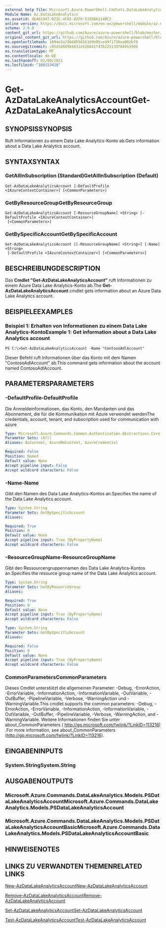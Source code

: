 ```yaml
---
external help file: Microsoft.Azure.PowerShell.Cmdlets.DataLakeAnalytics.dll-Help.xml
Module Name: Az.DataLakeAnalytics
ms.assetid: 4EA01047-021C-4FA5-82F0-5102BA114BC2
online version: https://docs.microsoft.com/en-us/powershell/module/az.datalakeanalytics/get-azdatalakeanalyticsaccount
schema: 2.0.0
content_git_url: https://github.com/Azure/azure-powershell/blob/master/src/DataLakeAnalytics/DataLakeAnalytics/help/Get-AzDataLakeAnalyticsAccount.md
original_content_git_url: https://github.com/Azure/azure-powershell/blob/master/src/DataLakeAnalytics/DataLakeAnalytics/help/Get-AzDataLakeAnalyticsAccount.md
ms.openlocfilehash: 1894e5a79660558163d9b95ce49f1736ea002bf9
ms.sourcegitcommit: c05d3d669b5631e526841f47b22513d78495350b
ms.translationtype: MT
ms.contentlocale: de-DE
ms.lasthandoff: 02/09/2021
ms.locfileid: "100153428"
---
```

# <span data-ttu-id="c3267-101">Get-AzDataLakeAnalyticsAccount</span><span class="sxs-lookup"><span data-stu-id="c3267-101">Get-AzDataLakeAnalyticsAccount</span></span>

## <span data-ttu-id="c3267-102">SYNOPSIS</span><span class="sxs-lookup"><span data-stu-id="c3267-102">SYNOPSIS</span></span>
<span data-ttu-id="c3267-103">Ruft Informationen zu einem Data Lake Analytics-Konto ab.</span><span class="sxs-lookup"><span data-stu-id="c3267-103">Gets information about a Data Lake Analytics account.</span></span>

## <span data-ttu-id="c3267-104">SYNTAX</span><span class="sxs-lookup"><span data-stu-id="c3267-104">SYNTAX</span></span>

### <span data-ttu-id="c3267-105">GetAllInSubscription (Standard)</span><span class="sxs-lookup"><span data-stu-id="c3267-105">GetAllInSubscription (Default)</span></span>
```
Get-AzDataLakeAnalyticsAccount [-DefaultProfile <IAzureContextContainer>] [<CommonParameters>]
```

### <span data-ttu-id="c3267-106">GetByResourceGroup</span><span class="sxs-lookup"><span data-stu-id="c3267-106">GetByResourceGroup</span></span>
```
Get-AzDataLakeAnalyticsAccount [-ResourceGroupName] <String> [-DefaultProfile <IAzureContextContainer>]
 [<CommonParameters>]
```

### <span data-ttu-id="c3267-107">GetBySpecificAccount</span><span class="sxs-lookup"><span data-stu-id="c3267-107">GetBySpecificAccount</span></span>
```
Get-AzDataLakeAnalyticsAccount [[-ResourceGroupName] <String>] [-Name] <String>
 [-DefaultProfile <IAzureContextContainer>] [<CommonParameters>]
```

## <span data-ttu-id="c3267-108">BESCHREIBUNG</span><span class="sxs-lookup"><span data-stu-id="c3267-108">DESCRIPTION</span></span>
<span data-ttu-id="c3267-109">Das **Cmdlet "Get-AzDataLakeAnalyticsAccount"** ruft Informationen zu einem Azure Data Lake Analytics-Konto ab.</span><span class="sxs-lookup"><span data-stu-id="c3267-109">The **Get-AzDataLakeAnalyticsAccount** cmdlet gets information about an Azure Data Lake Analytics account.</span></span>

## <span data-ttu-id="c3267-110">BEISPIELE</span><span class="sxs-lookup"><span data-stu-id="c3267-110">EXAMPLES</span></span>

### <span data-ttu-id="c3267-111">Beispiel 1: Erhalten von Informationen zu einem Data Lake Analytics-Konto</span><span class="sxs-lookup"><span data-stu-id="c3267-111">Example 1: Get information about a Data Lake Analytics account</span></span>
```
PS C:\>Get-AzDataLakeAnalyticsAccount -Name "ContosoAdlAccount"
```

<span data-ttu-id="c3267-112">Dieser Befehl ruft Informationen über das Konto mit dem Namen "ContosoAdlAccount" ab.</span><span class="sxs-lookup"><span data-stu-id="c3267-112">This command gets information about the account named ContosoAdlAccount.</span></span>

## <span data-ttu-id="c3267-113">PARAMETERS</span><span class="sxs-lookup"><span data-stu-id="c3267-113">PARAMETERS</span></span>

### <span data-ttu-id="c3267-114">-DefaultProfile</span><span class="sxs-lookup"><span data-stu-id="c3267-114">-DefaultProfile</span></span>
<span data-ttu-id="c3267-115">Die Anmeldeinformationen, das Konto, den Mandanten und das Abonnement, die für die Kommunikation mit Azure verwendet werden</span><span class="sxs-lookup"><span data-stu-id="c3267-115">The credentials, account, tenant, and subscription used for communication with azure</span></span>

```yaml
Type: Microsoft.Azure.Commands.Common.Authentication.Abstractions.Core.IAzureContextContainer
Parameter Sets: (All)
Aliases: AzContext, AzureRmContext, AzureCredential

Required: False
Position: Named
Default value: None
Accept pipeline input: False
Accept wildcard characters: False
```

### <span data-ttu-id="c3267-116">-Name</span><span class="sxs-lookup"><span data-stu-id="c3267-116">-Name</span></span>
<span data-ttu-id="c3267-117">Gibt den Namen des Data Lake Analytics-Kontos an.</span><span class="sxs-lookup"><span data-stu-id="c3267-117">Specifies the name of the Data Lake Analytics account.</span></span>

```yaml
Type: System.String
Parameter Sets: GetBySpecificAccount
Aliases:

Required: True
Position: 0
Default value: None
Accept pipeline input: True (ByPropertyName)
Accept wildcard characters: False
```

### <span data-ttu-id="c3267-118">-ResourceGroupName</span><span class="sxs-lookup"><span data-stu-id="c3267-118">-ResourceGroupName</span></span>
<span data-ttu-id="c3267-119">Gibt den Ressourcengruppennamen des Data Lake Analytics-Kontos an.</span><span class="sxs-lookup"><span data-stu-id="c3267-119">Specifies the resource group name of the Data Lake Analytics account.</span></span>

```yaml
Type: System.String
Parameter Sets: GetByResourceGroup
Aliases:

Required: True
Position: 0
Default value: None
Accept pipeline input: True (ByPropertyName)
Accept wildcard characters: False
```

```yaml
Type: System.String
Parameter Sets: GetBySpecificAccount
Aliases:

Required: False
Position: 0
Default value: None
Accept pipeline input: True (ByPropertyName)
Accept wildcard characters: False
```

### <span data-ttu-id="c3267-120">CommonParameters</span><span class="sxs-lookup"><span data-stu-id="c3267-120">CommonParameters</span></span>
<span data-ttu-id="c3267-121">Dieses Cmdlet unterstützt die allgemeinen Parameter: -Debug, -ErrorAction, -ErrorVariable, -InformationAction, -InformationVariable, -OutVariable, -OutBuffer, -PipelineVariable, -Verbose, -WarningAction und -WarningVariable.</span><span class="sxs-lookup"><span data-stu-id="c3267-121">This cmdlet supports the common parameters: -Debug, -ErrorAction, -ErrorVariable, -InformationAction, -InformationVariable, -OutVariable, -OutBuffer, -PipelineVariable, -Verbose, -WarningAction, and -WarningVariable.</span></span> <span data-ttu-id="c3267-122">Weitere Informationen finden Sie unter about_CommonParameters ( http://go.microsoft.com/fwlink/?LinkID=113216) .</span><span class="sxs-lookup"><span data-stu-id="c3267-122">For more information, see about_CommonParameters (http://go.microsoft.com/fwlink/?LinkID=113216).</span></span>

## <span data-ttu-id="c3267-123">EINGABEN</span><span class="sxs-lookup"><span data-stu-id="c3267-123">INPUTS</span></span>

### <span data-ttu-id="c3267-124">System.String</span><span class="sxs-lookup"><span data-stu-id="c3267-124">System.String</span></span>

## <span data-ttu-id="c3267-125">AUSGABEN</span><span class="sxs-lookup"><span data-stu-id="c3267-125">OUTPUTS</span></span>

### <span data-ttu-id="c3267-126">Microsoft.Azure.Commands.DataLakeAnalytics.Models.PSDataLakeAnalyticsAccount</span><span class="sxs-lookup"><span data-stu-id="c3267-126">Microsoft.Azure.Commands.DataLakeAnalytics.Models.PSDataLakeAnalyticsAccount</span></span>

### <span data-ttu-id="c3267-127">Microsoft.Azure.Commands.DataLakeAnalytics.Models.PSDataLakeAnalyticsAccountBasic</span><span class="sxs-lookup"><span data-stu-id="c3267-127">Microsoft.Azure.Commands.DataLakeAnalytics.Models.PSDataLakeAnalyticsAccountBasic</span></span>

## <span data-ttu-id="c3267-128">HINWEISE</span><span class="sxs-lookup"><span data-stu-id="c3267-128">NOTES</span></span>

## <span data-ttu-id="c3267-129">LINKS ZU VERWANDTEN THEMEN</span><span class="sxs-lookup"><span data-stu-id="c3267-129">RELATED LINKS</span></span>

[<span data-ttu-id="c3267-130">New-AzDataLakeAnalyticsAccount</span><span class="sxs-lookup"><span data-stu-id="c3267-130">New-AzDataLakeAnalyticsAccount</span></span>](./New-AzDataLakeAnalyticsAccount.md)

[<span data-ttu-id="c3267-131">Remove-AzDataLakeAnalyticsAccount</span><span class="sxs-lookup"><span data-stu-id="c3267-131">Remove-AzDataLakeAnalyticsAccount</span></span>](./Remove-AzDataLakeAnalyticsAccount.md)

[<span data-ttu-id="c3267-132">Set-AzDataLakeAnalyticsAccount</span><span class="sxs-lookup"><span data-stu-id="c3267-132">Set-AzDataLakeAnalyticsAccount</span></span>](./Set-AzDataLakeAnalyticsAccount.md)

[<span data-ttu-id="c3267-133">Test-AzDataLakeAnalyticsAccount</span><span class="sxs-lookup"><span data-stu-id="c3267-133">Test-AzDataLakeAnalyticsAccount</span></span>](./Test-AzDataLakeAnalyticsAccount.md)


